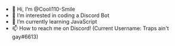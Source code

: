 - 👋 Hi, I’m @Cooli110-Smile
- 👀 I’m interested in coding a Discord Bot
- 🌱 I’m currently learning JavaScript
- 📫 How to reach me on Discord! (Current Username: Traps ain't gay#6613)

<!---
Cooli110-Smile/Cooli110-Smile is a ✨ special ✨ repository because its `README.md` (this file) appears on your GitHub profile.
You can click the Preview link to take a look at your changes.
--->
